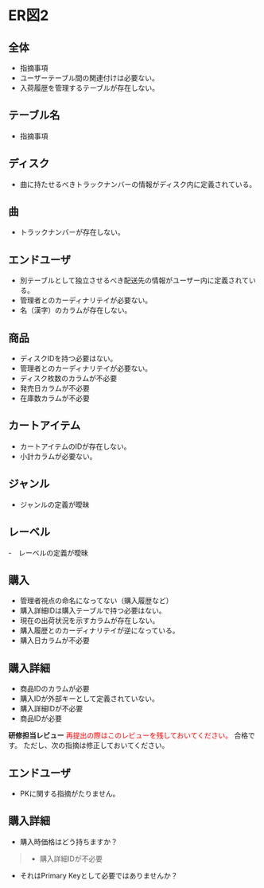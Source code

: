 # ER図2
## 全体
- 指摘事項
- ユーザーテーブル間の関連付けは必要ない。
- 入荷履歴を管理するテーブルが存在しない。

## テーブル名
- 指摘事項

## ディスク
- 曲に持たせるべきトラックナンバーの情報がディスク内に定義されている。

## 曲
- トラックナンバーが存在しない。

## エンドユーザ
- 別テーブルとして独立させるべき配送先の情報がユーザー内に定義されている。
- 管理者とのカーディナリテイが必要ない。
- 名（漢字）のカラムが存在しない。

## 商品
- ディスクIDを持つ必要はない。
- 管理者とのカーディナリテイが必要ない。
- ディスク枚数のカラムが不必要
- 発売日カラムが不必要
- 在庫数カラムが不必要


## カートアイテム
- カートアイテムのIDが存在しない。
- 小計カラムが必要ない。

## ジャンル
- ジャンルの定義が曖昧

## レーベル
-　レーベルの定義が曖昧

## 購入
- 管理者視点の命名になってない（購入履歴など）
- 購入詳細IDは購入テーブルで持つ必要はない。
- 現在の出荷状況を示すカラムが存在しない。
- 購入履歴とのカーディナリテイが逆になっている。
- 購入日カラムが不必要

## 購入詳細
- 商品IDのカラムが必要
- 購入IDが外部キーとして定義されていない。
- 購入詳細IDが不必要
- 商品IDが必要

**研修担当レビュー**
<font color="Red"> 再提出の際はこのレビューを残しておいてください。</font>
合格です。
ただし、次の指摘は修正しておいてください。

## エンドユーザ
- PKに関する指摘がたりません。

## 購入詳細  
- 購入時価格はどう持ちますか？
> - 購入詳細IDが不必要
- それはPrimary Keyとして必要ではありませんか？
